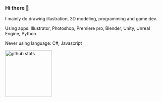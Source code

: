 ### Hi there 👋
I mainly do drawing illustration, 3D modeling, programming and game dev.

Using apps:
Illustrator,
Photoshop,
Premiere pro,
Blender,
Unity,
Unreal Engine,
Python

Never using language:
C#,
Javascript

<img alt="github stats" height="150px" src="https://github-readme-stats.vercel.app/api?username=JrRVvt4ODwM2NQf9MHj1&count_private=true&show_icons=true&show_icons=true&theme=onedark" />

<!--
<p align="left"> 
  <img alt="Top Langs" height="150px" src="https://github-readme-stats.vercel.app/api/top-langs/?username=JrRVvt4ODwM2NQf9MHj1&layout=compact&count_private=true&show_icons=true&theme=onedark" />
  <img alt="github stats" height="150px" src="https://github-readme-stats.vercel.app/api?username=JrRVvt4ODwM2NQf9MHj1&count_private=true&show_icons=true&show_icons=true&theme=onedark" />
</p>
-->

<!--
[![trophy](https://github-profile-trophy.vercel.app/?username=JrRVvt4ODwM2NQf9MHj1&theme=onedark&column=7
)](https://github.com/ryo-ma/github-profile-trophy)
-->
